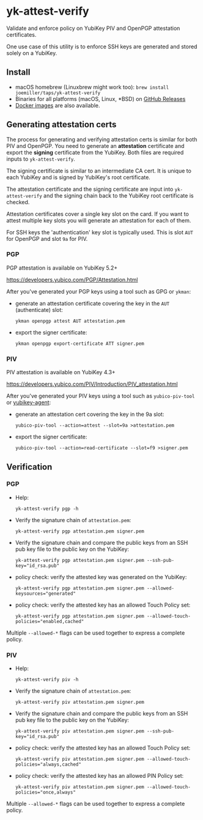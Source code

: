 yk-attest-verify
================

Validate and enforce policy on YubiKey PIV and OpenPGP attestation certificates.

One use case of this utility is to enforce SSH keys are generated and stored solely on a YubiKey.

Install
-------

* macOS homebrew (Linuxbrew might work too): `brew install joemiller/taps/yk-attest-verify`
* Binaries for all platforms (macOS, Linux, *BSD) on [GitHub Releases](https://github.com/joemiller/yk-attest-verify/releases)
* [Docker images](https://github.com/joemiller/yk-attest-verify) are also available.

Generating attestation certs
----------------------------

The process for generating and verifying attestation certs is similar for both PIV and
OpenPGP. You need to generate an **attestation** certificate and export the **signing** certificate
from the YubiKey. Both files are required inputs to `yk-attest-verify`.

The signing certificate is similar to an intermediate CA cert. It is unique to each YubiKey
and is signed by YubiKey's root certificate.

The attestation certificate and the signing certificate are input into `yk-attest-verify`
and the signing chain back to the YubiKey root certificate is checked.

Attestation certificates cover a single key slot on the card. If you want to attest multiple
key slots you will generate an attestation for each of them.

For SSH keys the 'authentication' key slot is typically used. This is slot `AUT` for OpenPGP
and slot `9a` for PIV.

### PGP

PGP attestation is available on YubiKey 5.2+

https://developers.yubico.com/PGP/Attestation.html

After you've generated your PGP keys using a tool such as GPG or `ykman`:

* generate an attestation certificate covering the key in the `AUT` (authenticate) slot:

      ykman openpgp attest AUT attestation.pem

* export the signer certificate:

      ykman openpgp export-certificate ATT signer.pem

### PIV

PIV attestation is available on YubiKey 4.3+

https://developers.yubico.com/PIV/Introduction/PIV_attestation.html

After you've generated your PIV keys using a tool such as `yubico-piv-tool` or
[yubikey-agent](https://github.com/FiloSottile/yubikey-agent):

* generate an attestation cert covering the key in the 9a slot:

      yubico-piv-tool --action=attest --slot=9a >attestation.pem

* export the signer certificate:

      yubico-piv-tool --action=read-certificate --slot=f9 >signer.pem

Verification
------------

### PGP

* Help:

      yk-attest-verify pgp -h

* Verify the signature chain of `attestation.pem`:

      yk-attest-verify pgp attestation.pem signer.pem

* Verify the signature chain and compare the public keys from an SSH pub key file
  to the public key on the YubiKey:

      yk-attest-verify pgp attestation.pem signer.pem --ssh-pub-key="id_rsa.pub"

* policy check: verify the attested key was generated on the YubiKey:

      yk-attest-verify pgp attestation.pem signer.pem --allowed-keysources="generated"

* policy check: verify the attested key has an allowed Touch Policy set:

      yk-attest-verify pgp attestation.pem signer.pem --allowed-touch-policies="enabled,cached"

Multiple `--allowed-*` flags can be used together to express a complete policy.

### PIV

* Help:

      yk-attest-verify piv -h

* Verify the signature chain of `attestation.pem`:

      yk-attest-verify piv attestation.pem signer.pem

* Verify the signature chain and compare the public keys from an SSH pub key file
  to the public key on the YubiKey:

      yk-attest-verify piv attestation.pem signer.pem --ssh-pub-key="id_rsa.pub"

* policy check: verify the attested key has an allowed Touch Policy set:

      yk-attest-verify piv attestation.pem signer.pem --allowed-touch-policies="always,cached"

* policy check: verify the attested key has an allowed PIN Policy set:

      yk-attest-verify piv attestation.pem signer.pem --allowed-touch-policies="once,always"

Multiple `--allowed-*` flags can be used together to express a complete policy.
